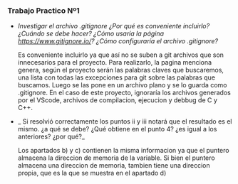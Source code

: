 ### Trabajo Practico Nº1


- _Investigar el archivo .gitignore ¿Por qué es conveniente incluirlo? ¿Cuándo se debe hacer? ¿Cómo usaría la página https://www.gitignore.io/? ¿Cómo configuraría el archivo .gitignore?_

    Es conveniente incluirlo ya que así no se suben a git archivos que son innecesarios para el proyecto. Para realizarlo, la pagina menciona genera, según el proyecto serán las palabras claves que buscaremos, una lista con todas las excepciones para git sobre las palabras que buscamos. Luego se las pone en un archivo plano y se lo guarda como .gitignore. 
    En el caso de este proyecto, ignoraría los archivos generados por el VScode, archivos de compilacion, ejecucion y debbug de C y C++.

- _ Si resolvió correctamente los puntos ii y iii notará que el resultado es el mismo. ¿a qué se debe? ¿Qué obtiene en el punto 4? ¿es igual a los anteriores? ¿por qué?_

    Los apartados b) y c) contienen la misma informacion ya que el puntero almacena la direccion de memoria de la variable. Si bien el puntero almacena una direccion de memoria, tambien tiene una direccion propia, que es la que se muestra en el apartado d)